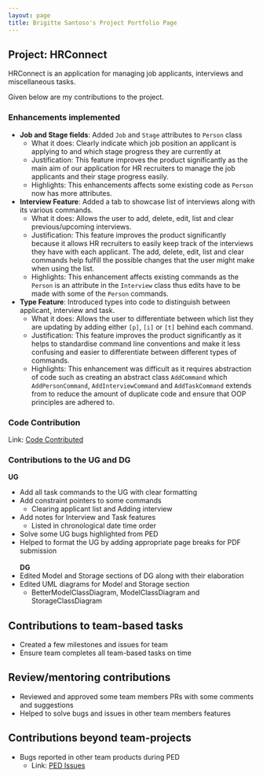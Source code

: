 ```yaml
---
layout: page
title: Brigitte Santoso's Project Portfolio Page
---
```


## Project: HRConnect

HRConnect is an application for managing job applicants, interviews and miscellaneous tasks. <br>

Given below are my contributions to the project.

### Enhancements implemented
* **Job and Stage fields**: Added `Job` and `Stage` attributes to `Person` class
    * What it does: Clearly indicate which job position an applicant is applying to and which stage progress they are currently at
    * Justification: This feature improves the product significantly as the main aim of our application for HR recruiters to manage the job applicants and their stage progress easily.
    * Highlights: This enhancements affects some existing code as `Person` now has more attributes.
* **Interview Feature**: Added a tab to showcase list of interviews along with its various commands.
    * What it does: Allows the user to add, delete, edit, list and clear previous/upcoming interviews.
    * Justification: This feature improves the product significantly because it allows HR recruiters to easily keep track of the interviews they have with each applicant. The add, delete, edit, list and clear commands help fulfill the possible changes that the user might make when using the list.
    * Highlights: This enhancement affects existing commands as the `Person` is an attribute in the `Interview` class thus edits have to be made with some of the `Person` commands.
* **Type Feature**: Introduced types into code to distinguish between applicant, interview and task.
    * What it does: Allows the user to differentiate between which list they are updating by adding either `[p]`, `[i]` or `[t]` behind each command.
    * Justification: This feature improves the product significantly as it helps to standardise command line conventions and make it less confusing and easier to differentiate between different types of commands.
    * Highlights: This enhancement was difficult as it requires abstraction of code such as creating an abstract class `AddCommand` which `AddPersonCommand`, `AddInterviewCommand` and `AddTaskCommand` extends from to reduce the amount of duplicate code and ensure that OOP principles are adhered to.


### Code Contribution
Link: <a href="https://nus-cs2103-ay2122s2.github.io/tp-dashboard/?search=brigittesantoso&breakdown=true&sort=groupTitle&sortWithin=title&since=2022-02-18&timeframe=commit&mergegroup=&groupSelect=groupByRepos&checkedFileTypes=docs~functional-code~test-code~other">Code Contributed</a>

### Contributions to the UG and DG
**UG** <br>
* Add all task commands to the UG with clear formatting
* Add constraint pointers to some commands 
  * Clearing applicant list and Adding interview
* Add notes for Interview and Task features
  * Listed in chronological date time order
* Solve some UG bugs highlighted from PED
* Helped to format the UG by adding appropriate page breaks for PDF submission <br> <br>
**DG** <br>
* Edited Model and Storage sections of DG along with their elaboration
* Edited UML diagrams for Model and Storage section 
  * BetterModelClassDiagram, ModelClassDiagram and StorageClassDiagram

## Contributions to team-based tasks

* Created a few milestones and issues for team
* Ensure team completes all team-based tasks on time

## Review/mentoring contributions

* Reviewed and approved some team members PRs with some comments and suggestions
* Helped to solve bugs and issues in other team members features

## Contributions beyond team-projects

* Bugs reported in other team products during PED <br>
  * Link: <a href="https://github.com/brigittesantoso/ped/issues">PED Issues</a>
